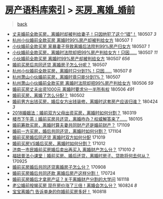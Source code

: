[房产语料库索引](../../README.md)  > [买房_离婚_婚前](买房_离婚_婚前.md)
====
> [back](../README.md)

- [丈夫婚前全款买房，离婚时却被判给妻子！只因他犯了这个“错”！](http://jkwz.applinzi.com/ittc/7100428474584138758.html#%E4%B8%88%E5%A4%AB%E5%A9%9A%E5%89%8D%E5%85%A8%E6%AC%BE%E4%B9%B0%E6%88%BF%EF%BC%8C%E7%A6%BB%E5%A9%9A%E6%97%B6%E5%8D%B4%E8%A2%AB%E5%88%A4%E7%BB%99%E5%A6%BB%E5%AD%90%EF%BC%81%E5%8F%AA%E5%9B%A0%E4%BB%96%E7%8A%AF%E4%BA%86%E8%BF%99%E4%B8%AA%E2%80%9C%E9%94%99%E2%80%9D%EF%BC%81) 180507 *3* 
- [杭州小伙婚前全款买房 离婚时99%房产却被判给女方](http://jkwz.applinzi.com/ittc/7100411103601492998.html#%E6%9D%AD%E5%B7%9E%E5%B0%8F%E4%BC%99%E5%A9%9A%E5%89%8D%E5%85%A8%E6%AC%BE%E4%B9%B0%E6%88%BF+%E7%A6%BB%E5%A9%9A%E6%97%B699%25%E6%88%BF%E4%BA%A7%E5%8D%B4%E8%A2%AB%E5%88%A4%E7%BB%99%E5%A5%B3%E6%96%B9) 180507 *1* 
- [小伙婚前全款买房 家暴妻子导致离婚后法院判99%房产归女方](http://jkwz.applinzi.com/ittc/7100406717278061575.html#%E5%B0%8F%E4%BC%99%E5%A9%9A%E5%89%8D%E5%85%A8%E6%AC%BE%E4%B9%B0%E6%88%BF+%E5%AE%B6%E6%9A%B4%E5%A6%BB%E5%AD%90%E5%AF%BC%E8%87%B4%E7%A6%BB%E5%A9%9A%E5%90%8E%E6%B3%95%E9%99%A2%E5%88%A499%25%E6%88%BF%E4%BA%A7%E5%BD%92%E5%A5%B3%E6%96%B9) 180507 *1* 
- [小伙婚前全款买房，离婚时法院却把99%房产判给女方！只因……](http://jkwz.applinzi.com/ittc/7100388642281489425.html#%E5%B0%8F%E4%BC%99%E5%A9%9A%E5%89%8D%E5%85%A8%E6%AC%BE%E4%B9%B0%E6%88%BF%EF%BC%8C%E7%A6%BB%E5%A9%9A%E6%97%B6%E6%B3%95%E9%99%A2%E5%8D%B4%E6%8A%8A99%25%E6%88%BF%E4%BA%A7%E5%88%A4%E7%BB%99%E5%A5%B3%E6%96%B9%EF%BC%81%E5%8F%AA%E5%9B%A0%E2%80%A6%E2%80%A6) 180507 *11* 
- [小伙婚前全款买房 离婚时99%房产却被判给女方](http://jkwz.applinzi.com/ittc/7100374645918401546.html#%E5%B0%8F%E4%BC%99%E5%A9%9A%E5%89%8D%E5%85%A8%E6%AC%BE%E4%B9%B0%E6%88%BF+%E7%A6%BB%E5%A9%9A%E6%97%B699%25%E6%88%BF%E4%BA%A7%E5%8D%B4%E8%A2%AB%E5%88%A4%E7%BB%99%E5%A5%B3%E6%96%B9) 180507 *656* 
- [婚前买房后共同还贷 离婚房子怎么分呢？](http://jkwz.applinzi.com/ittc/7100370240380863499.html#%E5%A9%9A%E5%89%8D%E4%B9%B0%E6%88%BF%E5%90%8E%E5%85%B1%E5%90%8C%E8%BF%98%E8%B4%B7+%E7%A6%BB%E5%A9%9A%E6%88%BF%E5%AD%90%E6%80%8E%E4%B9%88%E5%88%86%E5%91%A2%EF%BC%9F) 180507  
- [杭州小伙婚前全款买房，离婚时只分到1%！只因……](http://jkwz.applinzi.com/ittc/7100344226166604811.html#%E6%9D%AD%E5%B7%9E%E5%B0%8F%E4%BC%99%E5%A9%9A%E5%89%8D%E5%85%A8%E6%AC%BE%E4%B9%B0%E6%88%BF%EF%BC%8C%E7%A6%BB%E5%A9%9A%E6%97%B6%E5%8F%AA%E5%88%86%E5%88%B01%25%EF%BC%81%E5%8F%AA%E5%9B%A0%E2%80%A6%E2%80%A6) 180507 *8* 
- [杭州萧山小伙婚前买房，离婚时竟只能分到1%？](http://jkwz.applinzi.com/ittc/7100341339835335690.html#%E6%9D%AD%E5%B7%9E%E8%90%A7%E5%B1%B1%E5%B0%8F%E4%BC%99%E5%A9%9A%E5%89%8D%E4%B9%B0%E6%88%BF%EF%BC%8C%E7%A6%BB%E5%A9%9A%E6%97%B6%E7%AB%9F%E5%8F%AA%E8%83%BD%E5%88%86%E5%88%B01%25%EF%BC%9F) 180507  
- [杭州萧山小伙婚前全款买房 离婚时法院却把99%房产判给女方](http://jkwz.applinzi.com/ittc/7100066066464244746.html#%E6%9D%AD%E5%B7%9E%E8%90%A7%E5%B1%B1%E5%B0%8F%E4%BC%99%E5%A9%9A%E5%89%8D%E5%85%A8%E6%AC%BE%E4%B9%B0%E6%88%BF+%E7%A6%BB%E5%A9%9A%E6%97%B6%E6%B3%95%E9%99%A2%E5%8D%B4%E6%8A%8A99%25%E6%88%BF%E4%BA%A7%E5%88%A4%E7%BB%99%E5%A5%B3%E6%96%B9) 180506 *59* 
- [婚前买房丈夫出资1000元 离婚时要求分一半所有权](http://jkwz.applinzi.com/ittc/7100007745816364038.html#%E5%A9%9A%E5%89%8D%E4%B9%B0%E6%88%BF%E4%B8%88%E5%A4%AB%E5%87%BA%E8%B5%841000%E5%85%83+%E7%A6%BB%E5%A9%9A%E6%97%B6%E8%A6%81%E6%B1%82%E5%88%86%E4%B8%80%E5%8D%8A%E6%89%80%E6%9C%89%E6%9D%83) 180506 *491* 
- [婚前买房，离婚了怎么分配？](http://jkwz.applinzi.com/ittc/7098600258554823686.html#%E5%A9%9A%E5%89%8D%E4%B9%B0%E6%88%BF%EF%BC%8C%E7%A6%BB%E5%A9%9A%E4%BA%86%E6%80%8E%E4%B9%88%E5%88%86%E9%85%8D%EF%BC%9F) 180502  
- [婚前男方出钱买房，婚后女方出钱装修，离婚时这套房产应该归谁？](http://jkwz.applinzi.com/ittc/7095598480691299334.html#%E5%A9%9A%E5%89%8D%E7%94%B7%E6%96%B9%E5%87%BA%E9%92%B1%E4%B9%B0%E6%88%BF%EF%BC%8C%E5%A9%9A%E5%90%8E%E5%A5%B3%E6%96%B9%E5%87%BA%E9%92%B1%E8%A3%85%E4%BF%AE%EF%BC%8C%E7%A6%BB%E5%A9%9A%E6%97%B6%E8%BF%99%E5%A5%97%E6%88%BF%E4%BA%A7%E5%BA%94%E8%AF%A5%E5%BD%92%E8%B0%81%EF%BC%9F) 180424 *3* 
- [2018婚姻法：婚前双方父母出资买房，离婚时如何分割？](http://jkwz.applinzi.com/ittc/7082178936211768326.html#2018%E5%A9%9A%E5%A7%BB%E6%B3%95%EF%BC%9A%E5%A9%9A%E5%89%8D%E5%8F%8C%E6%96%B9%E7%88%B6%E6%AF%8D%E5%87%BA%E8%B5%84%E4%B9%B0%E6%88%BF%EF%BC%8C%E7%A6%BB%E5%A9%9A%E6%97%B6%E5%A6%82%E4%BD%95%E5%88%86%E5%89%B2%EF%BC%9F) 180319  
- [楼市下午茶丨婚前买房共还贷，离婚咋办？权威解答来了……](http://jkwz.applinzi.com/ittc/7054917088542458887.html#%E6%A5%BC%E5%B8%82%E4%B8%8B%E5%8D%88%E8%8C%B6%E4%B8%A8%E5%A9%9A%E5%89%8D%E4%B9%B0%E6%88%BF%E5%85%B1%E8%BF%98%E8%B4%B7%EF%BC%8C%E7%A6%BB%E5%A9%9A%E5%92%8B%E5%8A%9E%EF%BC%9F%E6%9D%83%E5%A8%81%E8%A7%A3%E7%AD%94%E6%9D%A5%E4%BA%86%E2%80%A6%E2%80%A6) 180105  
- [婚前筹款买房，离婚时算夫妻共同财产还是婚前财产？](http://jkwz.applinzi.com/ittc/7033880510571480081.html#%E5%A9%9A%E5%89%8D%E7%AD%B9%E6%AC%BE%E4%B9%B0%E6%88%BF%EF%BC%8C%E7%A6%BB%E5%A9%9A%E6%97%B6%E7%AE%97%E5%A4%AB%E5%A6%BB%E5%85%B1%E5%90%8C%E8%B4%A2%E4%BA%A7%E8%BF%98%E6%98%AF%E5%A9%9A%E5%89%8D%E8%B4%A2%E4%BA%A7%EF%BC%9F) 171109  
- [婚前一方买房，婚后共同还贷，离婚时如何分割？](http://jkwz.applinzi.com/ittc/7032216786957763600.html#%E5%A9%9A%E5%89%8D%E4%B8%80%E6%96%B9%E4%B9%B0%E6%88%BF%EF%BC%8C%E5%A9%9A%E5%90%8E%E5%85%B1%E5%90%8C%E8%BF%98%E8%B4%B7%EF%BC%8C%E7%A6%BB%E5%A9%9A%E6%97%B6%E5%A6%82%E4%BD%95%E5%88%86%E5%89%B2%EF%BC%9F) 171104  
- [婚前买房婚后同还贷 离婚时双方如何分配](http://jkwz.applinzi.com/ittc/7026214467795420177.html#%E5%A9%9A%E5%89%8D%E4%B9%B0%E6%88%BF%E5%A9%9A%E5%90%8E%E5%90%8C%E8%BF%98%E8%B4%B7+%E7%A6%BB%E5%A9%9A%E6%97%B6%E5%8F%8C%E6%96%B9%E5%A6%82%E4%BD%95%E5%88%86%E9%85%8D) 171019  
- [婚前买房VS婚后买房，离婚时如何分割？](http://jkwz.applinzi.com/ittc/7023574357778105361.html#%E5%A9%9A%E5%89%8D%E4%B9%B0%E6%88%BFVS%E5%A9%9A%E5%90%8E%E4%B9%B0%E6%88%BF%EF%BC%8C%E7%A6%BB%E5%A9%9A%E6%97%B6%E5%A6%82%E4%BD%95%E5%88%86%E5%89%B2%EF%BC%9F) 171012  
- [济南一市民婚前买房婚后卖出再买入 离婚财产怎么分？](http://jkwz.applinzi.com/ittc/7022763628216976400.html#%E6%B5%8E%E5%8D%97%E4%B8%80%E5%B8%82%E6%B0%91%E5%A9%9A%E5%89%8D%E4%B9%B0%E6%88%BF%E5%A9%9A%E5%90%8E%E5%8D%96%E5%87%BA%E5%86%8D%E4%B9%B0%E5%85%A5+%E7%A6%BB%E5%A9%9A%E8%B4%A2%E4%BA%A7%E6%80%8E%E4%B9%88%E5%88%86%EF%BC%9F) 171010 *2* 
- [福妞普法小课堂｜婚前买房、婚后还贷，离婚时房子、贷款将何去何从？](http://jkwz.applinzi.com/ittc/7017359117755352080.html#%E7%A6%8F%E5%A6%9E%E6%99%AE%E6%B3%95%E5%B0%8F%E8%AF%BE%E5%A0%82%EF%BD%9C%E5%A9%9A%E5%89%8D%E4%B9%B0%E6%88%BF%E3%80%81%E5%A9%9A%E5%90%8E%E8%BF%98%E8%B4%B7%EF%BC%8C%E7%A6%BB%E5%A9%9A%E6%97%B6%E6%88%BF%E5%AD%90%E3%80%81%E8%B4%B7%E6%AC%BE%E5%B0%86%E4%BD%95%E5%8E%BB%E4%BD%95%E4%BB%8E%EF%BC%9F) 170925  
- [婚前买房婚后共同还贷离婚房子怎么分？](http://jkwz.applinzi.com/ittc/7010951434701636369.html#%E5%A9%9A%E5%89%8D%E4%B9%B0%E6%88%BF%E5%A9%9A%E5%90%8E%E5%85%B1%E5%90%8C%E8%BF%98%E8%B4%B7%E7%A6%BB%E5%A9%9A%E6%88%BF%E5%AD%90%E6%80%8E%E4%B9%88%E5%88%86%EF%BC%9F) 170908  
- [婚前买房婚后共同还款 离婚后房产这样分割！](http://jkwz.applinzi.com/ittc/6993894194299798545.html#%E5%A9%9A%E5%89%8D%E4%B9%B0%E6%88%BF%E5%A9%9A%E5%90%8E%E5%85%B1%E5%90%8C%E8%BF%98%E6%AC%BE+%E7%A6%BB%E5%A9%9A%E5%90%8E%E6%88%BF%E4%BA%A7%E8%BF%99%E6%A0%B7%E5%88%86%E5%89%B2%EF%BC%81) 170724  
- [婚前买房婚后才拿房产证？关于离婚财产分割的大学问](http://jkwz.applinzi.com/ittc/6901858320645620740.html#%E5%A9%9A%E5%89%8D%E4%B9%B0%E6%88%BF%E5%A9%9A%E5%90%8E%E6%89%8D%E6%8B%BF%E6%88%BF%E4%BA%A7%E8%AF%81%EF%BC%9F%E5%85%B3%E4%BA%8E%E7%A6%BB%E5%A9%9A%E8%B4%A2%E4%BA%A7%E5%88%86%E5%89%B2%E7%9A%84%E5%A4%A7%E5%AD%A6%E9%97%AE) 161118  
- [老公婚前按揭买房 现在房价涨了三倍！离婚会怎么分？](http://jkwz.applinzi.com/ittc/6869821290956981252.html#%E8%80%81%E5%85%AC%E5%A9%9A%E5%89%8D%E6%8C%89%E6%8F%AD%E4%B9%B0%E6%88%BF+%E7%8E%B0%E5%9C%A8%E6%88%BF%E4%BB%B7%E6%B6%A8%E4%BA%86%E4%B8%89%E5%80%8D%EF%BC%81%E7%A6%BB%E5%A9%9A%E4%BC%9A%E6%80%8E%E4%B9%88%E5%88%86%EF%BC%9F) 160824 *8* 
- [宝宝离婚门 告诉单身的你婚前买房多好！](http://jkwz.applinzi.com/ittc/6867709939316950021.html#%E5%AE%9D%E5%AE%9D%E7%A6%BB%E5%A9%9A%E9%97%A8+%E5%91%8A%E8%AF%89%E5%8D%95%E8%BA%AB%E7%9A%84%E4%BD%A0%E5%A9%9A%E5%89%8D%E4%B9%B0%E6%88%BF%E5%A4%9A%E5%A5%BD%EF%BC%81) 160818  
